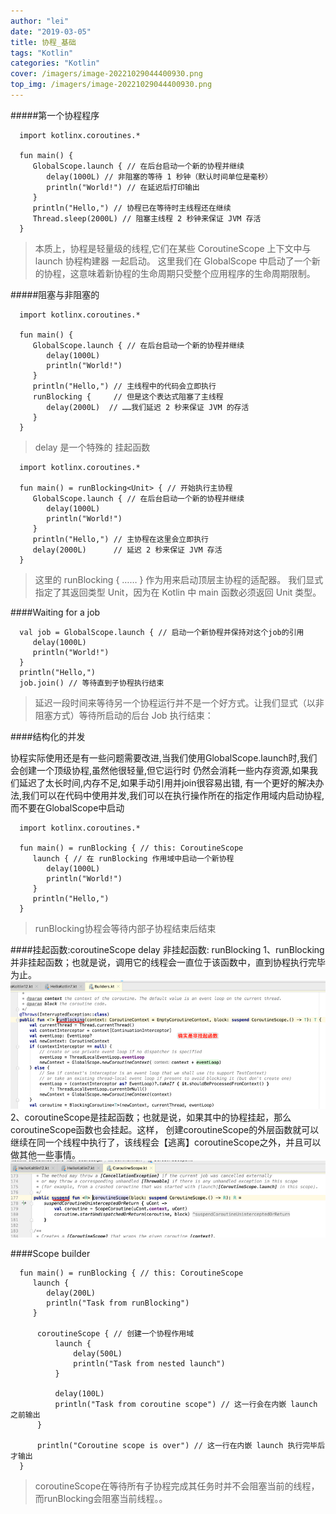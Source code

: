```yaml
---
author: "lei"
date: "2019-03-05"
title: 协程_基础
tags: "Kotlin"
categories: "Kotlin"
cover: /imagers/image-20221029044400930.png
top_img: /imagers/image-20221029044400930.png
---
```


#####第一个协程程序

      import kotlinx.coroutines.*
      
      fun main() {
         GlobalScope.launch { // 在后台启动一个新的协程并继续
            delay(1000L) // 非阻塞的等待 1 秒钟（默认时间单位是毫秒）
            println("World!") // 在延迟后打印输出
         }
         println("Hello,") // 协程已在等待时主线程还在继续
         Thread.sleep(2000L) // 阻塞主线程 2 秒钟来保证 JVM 存活
      }
>本质上，协程是轻量级的线程,它们在某些 CoroutineScope 上下文中与 launch 协程构建器 一起启动。 
这里我们在 GlobalScope 中启动了一个新的协程，这意味着新协程的生命周期只受整个应用程序的生命周期限制。

#####阻塞与非阻塞的
      
      import kotlinx.coroutines.*
      
      fun main() {
         GlobalScope.launch { // 在后台启动一个新的协程并继续
            delay(1000L)
            println("World!")
         }
         println("Hello,") // 主线程中的代码会立即执行
         runBlocking {     // 但是这个表达式阻塞了主线程
            delay(2000L)  // ……我们延迟 2 秒来保证 JVM 的存活
         }
      }
>delay 是一个特殊的 挂起函数

      import kotlinx.coroutines.*
      
      fun main() = runBlocking<Unit> { // 开始执行主协程
         GlobalScope.launch { // 在后台启动一个新的协程并继续
            delay(1000L)
            println("World!")
         }
         println("Hello,") // 主协程在这里会立即执行
         delay(2000L)      // 延迟 2 秒来保证 JVM 存活
      }
>这里的 runBlocking<Unit> { …… } 作为用来启动顶层主协程的适配器。
> 我们显式指定了其返回类型 Unit，因为在 Kotlin 中 main 函数必须返回 Unit 类型。

####Waiting for a job


      val job = GlobalScope.launch { // 启动一个新协程并保持对这个job的引用
         delay(1000L)
         println("World!")
      }
      println("Hello,")
      job.join() // 等待直到子协程执行结束
>延迟一段时间来等待另一个协程运行并不是一个好方式。让我们显式（以非阻塞方式）等待所启动的后台 Job 执行结束：

####结构化的并发

协程实际使用还是有一些问题需要改进,当我们使用GlobalScope.launch时,我们会创建一个顶级协程,虽然他很轻量,但它运行时
仍然会消耗一些内存资源,如果我们延迟了太长时间,内存不足,如果手动引用并join很容易出错,
有一个更好的解决办法,我们可以在代码中使用并发,我们可以在执行操作所在的指定作用域内启动协程,而不要在GlobalScope中启动
      
      import kotlinx.coroutines.*
      
      fun main() = runBlocking { // this: CoroutineScope
         launch { // 在 runBlocking 作用域中启动一个新协程
            delay(1000L)
            println("World!")
         }
         println("Hello,")
      }
>runBlocking协程会等待内部子协程结束后结束

####挂起函数:coroutineScope delay 非挂起函数: runBlocking 
1、runBlocking并非挂起函数；也就是说，调用它的线程会一直位于该函数中，直到协程执行完毕为止。
![](imagers/a1b38ecf.png)
2、coroutineScope是挂起函数；也就是说，如果其中的协程挂起，那么coroutineScope函数也会挂起。这样，
创建coroutineScope的外层函数就可以继续在同一个线程中执行了，该线程会【逃离】coroutineScope之外，并且可以做其他一些事情。
![](imagers/dfea713c.png)

####Scope builder


      fun main() = runBlocking { // this: CoroutineScope
         launch {
            delay(200L)
            println("Task from runBlocking")
         }
         
          coroutineScope { // 创建一个协程作用域
              launch {
                  delay(500L) 
                  println("Task from nested launch")
              }
          
              delay(100L)
              println("Task from coroutine scope") // 这一行会在内嵌 launch 之前输出
          }
             
          println("Coroutine scope is over") // 这一行在内嵌 launch 执行完毕后才输出
      }

>coroutineScope在等待所有子协程完成其任务时并不会阻塞当前的线程，而runBlocking会阻塞当前线程。。

